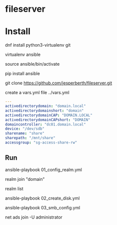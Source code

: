 # fileserver

# Install

dnf install python3-virtualenv git

virtualenv ansible

source ansible/bin/activate

pip install ansible

git clone https://github.com/jesperberth/fileserver.git

create a vars.yml file ../vars.yml

```yaml
---
activedirectorydomain: "domain.local"
activedirectorydomainshort: "domain"
activedirectorydomainCAP: "DOMAIN.LOCAL"
activedirectorydomainCAPshort: "DOMAIN"
domaincontroller: "dc01.domain.local"
device: "/dev/sdb"
sharename: "share"
sharepath: "/mnt/share"
accessgroup: "sg-access-share-rw"
```
## Run

ansible-playbook 01_config_realm.yml

realm join "domain"

realm list

ansible-playbook 02_create_disk.yml

ansible-playbook 03_smb_config.yml

net ads join -U administrator
